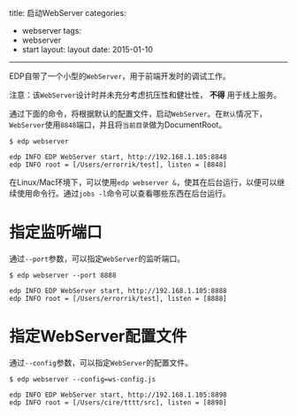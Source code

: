 title: 启动WebServer
categories:
- webserver
tags:
-  webserver
-  start
layout:
   layout
date:
    2015-01-10
---


EDP自带了一个小型的`WebServer`，用于前端开发时的调试工作。

注意：该`WebServer`设计时并未充分考虑抗压性和健壮性， **不得** 用于线上服务。


通过下面的命令，将根据默认的配置文件，启动`WebServer`。在`默认`情况下，`WebServer`使用`8848`端口，并且将`当前目录`做为DocumentRoot。

```
$ edp webserver

edp INFO EDP WebServer start, http://192.168.1.105:8848
edp INFO root = [/Users/errorrik/test], listen = [8848]
```

在Linux/Mac环境下，可以使用`edp webserver &`，使其在后台运行，以便可以继续使用命令行。通过`jobs -l`命令可以查看哪些东西在后台运行。

# 指定监听端口

通过`--port`参数，可以指定`WebServer`的监听端口。

```
$ edp webserver --port 8888

edp INFO EDP WebServer start, http://192.168.1.105:8888
edp INFO root = [/Users/errorrik/test], listen = [8888]
```

# 指定WebServer配置文件

通过`--config`参数，可以指定`WebServer`的配置文件。

```
$ edp webserver --config=ws-config.js

edp INFO EDP WebServer start, http://192.168.1.105:8898
edp INFO root = [/Users/cire/tttt/src], listen = [8898]
```
